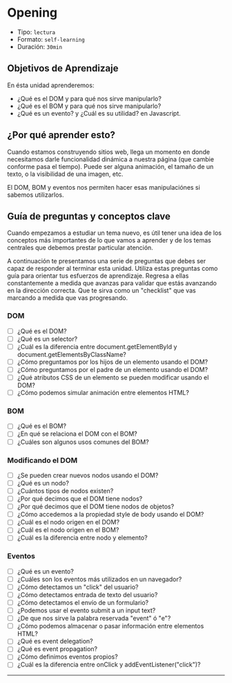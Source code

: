 # Opening

- Tipo: `lectura`
- Formato: `self-learning`
- Duración: `30min`

## Objetivos de Aprendizaje

En ésta unidad aprenderemos:

- ¿Qué es el DOM y para qué nos sirve manipularlo?
- ¿Qué es el BOM y para qué nos sirve manipularlo?
- ¿Qué es un evento? y ¿Cuál es su utilidad? en Javascript.

## ¿Por qué aprender esto?

Cuando estamos construyendo sitios web, llega un momento en donde necesitamos
darle funcionalidad dinámica a nuestra página (que cambie conforme pasa el
tiempo). Puede ser alguna animación, el tamaño de un texto, o la visibilidad de
una imagen, etc.

El DOM, BOM y eventos nos permiten hacer esas manipulaciónes si sabemos
utilizarlos.

## Guía de preguntas y conceptos clave

Cuando empezamos a estudiar un tema nuevo, es útil tener una idea de los
conceptos más importantes de lo que vamos a aprender y de los temas centrales
que debemos prestar particular atención.

A continuación te presentamos una serie de preguntas que debes ser capaz de
responder al terminar esta unidad. Utiliza estas preguntas como guía para
orientar tus esfuerzos de aprendizaje. Regresa a ellas constantemente a medida
que avanzas para validar que estás avanzando en la dirección correcta. Que te
sirva como un "checklist" que vas marcando a medida que vas progresando.

### DOM

- [ ] ¿Qué es el DOM?
- [ ] ¿Qué es un selector?
- [ ] ¿Cuál es la diferencia entre document.getElementById y
  document.getElementsByClassName?
- [ ] ¿Cómo preguntamos por los hijos de un elemento usando el DOM?
- [ ] ¿Cómo preguntamos por el padre de un elemento usando el DOM?
- [ ] ¿Qué atributos CSS de un elemento se pueden modificar usando el DOM?
- [ ] ¿Cómo podemos simular animación entre elementos HTML?

### BOM

- [ ] ¿Qué es el BOM?
- [ ] ¿En qué se relaciona el DOM con el BOM?
- [ ] ¿Cuáles son algunos usos comunes del BOM?

### Modificando el DOM

- [ ] ¿Se pueden crear nuevos nodos usando el DOM?
- [ ] ¿Qué es un nodo?
- [ ] ¿Cuántos tipos de nodos existen?
- [ ] ¿Por qué decimos que el DOM tiene nodos?
- [ ] ¿Por qué decimos que el DOM tiene nodos de objetos?
- [ ] ¿Cómo accedemos a la propiedad style de body usando el DOM?
- [ ] ¿Cuál es el nodo origen en el DOM?
- [ ] ¿Cuál es el nodo origen en el BOM?
- [ ] ¿Cuál es la diferencia entre nodo y elemento?

### Eventos

- [ ] ¿Qué es un evento?
- [ ] ¿Cuáles son los eventos más utilizados en un navegador?
- [ ] ¿Cómo detectamos un "click" del usuario?
- [ ] ¿Cómo detectamos entrada de texto del usuario?
- [ ] ¿Cómo detectamos el envío de un formulario?
- [ ] ¿Podemos usar el evento submit a un input text?
- [ ] ¿De que nos sirve la palabra reservada "event" ó "e"?
- [ ] ¿Cómo podemos almacenar o pasar información entre elementos HTML?
- [ ] ¿Qué es event delegation?
- [ ] ¿Qué es event propagation?
- [ ] ¿Cómo definimos eventos propios?
- [ ] ¿Cuál es la diferencia entre onClick y addEventListener("click")?

***
